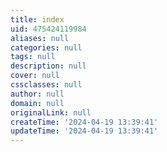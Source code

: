 ```yaml
---
title: index
uid: 475424119984
aliases: null
categories: null
tags: null
description: null
cover: null
cssclasses: null
author: null
domain: null
originalLink: null
createTime: '2024-04-19 13:39:41'
updateTime: '2024-04-19 13:39:41'
---
```


